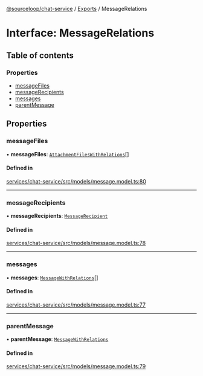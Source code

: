 [@sourceloop/chat-service](../README.md) / [Exports](../modules.md) / MessageRelations

# Interface: MessageRelations

## Table of contents

### Properties

- [messageFiles](MessageRelations.md#messagefiles)
- [messageRecipients](MessageRelations.md#messagerecipients)
- [messages](MessageRelations.md#messages)
- [parentMessage](MessageRelations.md#parentmessage)

## Properties

### messageFiles

• **messageFiles**: [`AttachmentFilesWithRelations`](../modules.md#attachmentfileswithrelations)[]

#### Defined in

[services/chat-service/src/models/message.model.ts:80](https://github.com/sourcefuse/loopback4-microservice-catalog/blob/d35fdb3f0/services/chat-service/src/models/message.model.ts#L80)

___

### messageRecipients

• **messageRecipients**: [`MessageRecipient`](../classes/MessageRecipient.md)

#### Defined in

[services/chat-service/src/models/message.model.ts:78](https://github.com/sourcefuse/loopback4-microservice-catalog/blob/d35fdb3f0/services/chat-service/src/models/message.model.ts#L78)

___

### messages

• **messages**: [`MessageWithRelations`](../modules.md#messagewithrelations)[]

#### Defined in

[services/chat-service/src/models/message.model.ts:77](https://github.com/sourcefuse/loopback4-microservice-catalog/blob/d35fdb3f0/services/chat-service/src/models/message.model.ts#L77)

___

### parentMessage

• **parentMessage**: [`MessageWithRelations`](../modules.md#messagewithrelations)

#### Defined in

[services/chat-service/src/models/message.model.ts:79](https://github.com/sourcefuse/loopback4-microservice-catalog/blob/d35fdb3f0/services/chat-service/src/models/message.model.ts#L79)
